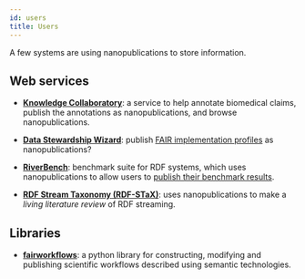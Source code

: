 ```yaml
---
id: users
title: Users
---
```


A few systems are using nanopublications to store information.

## Web services

- **[Knowledge Collaboratory](https://collaboratory.semanticscience.org)**: a service to help annotate biomedical claims, publish the annotations as nanopublications, and browse nanopublications.

- **[Data Stewardship Wizard](https://ds-wizard.org/)**: publish [FAIR implementation profiles](https://www.go-fair.org/how-to-go-fair/fair-implementation-profile/) as nanopublications?

- **[RiverBench](https://w3id.org/riverbench)**: benchmark suite for RDF systems, which uses nanopublications to allow users to [publish their benchmark results](https://w3id.org/riverbench/v/dev/results).

- **[RDF Stream Taxonomy (RDF-STaX)](https://w3id.org/stax/dev/nanopubs)**: uses nanopublications to make a *living literature review* of RDF streaming.

## Libraries

* [**fairworkflows**](https://github.com/fair-workflows/fairworkflows): a python library for constructing, modifying and publishing scientific workflows described using semantic technologies.

